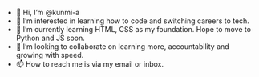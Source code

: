 - 👋 Hi, I’m @kunmi-a
- 👀 I’m interested in learning how to code and switching careers to tech.
- 🌱 I’m currently learning HTML, CSS as my foundation. Hope to move to Python and JS soon.
- 💞️ I’m looking to collaborate on learning more, accountability and growing with speed.
- 📫 How to reach me is via my email or inbox. 

<!---
kunmi-a/kunmi-a is a ✨ special ✨ repository because its `README.md` (this file) appears on your GitHub profile.
You can click the Preview link to take a look at your changes.
--->
